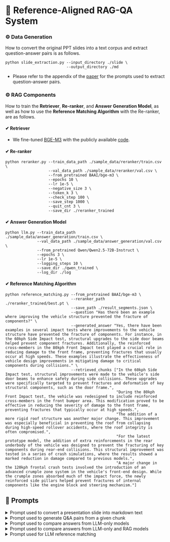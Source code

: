 # 🚙 Reference-Aligned RAG-QA System

### ⚙️ Data Generation
How to convert the original PPT slides into a text corpus and extract question-answer pairs is as follows.
```
python slide_extraction.py --input_directory ./slide \
                           --output_directory ./md
```
- Please refer to the appendix of the [paper](https://arxiv.org/pdf/2502.19596) for the prompts used to extract question-answer pairs.

### ⚙️ RAG Components
How to train the <b>Retriever</b>, <b>Re-ranker</b>, and <b>Answer Generation Model</b>, as well as how to use the <b>Reference Matching Algorithm</b> with the Re-ranker, are as follows.

#### ✔ Retriever
- We fine-tuned [BGE-M3](https://huggingface.co/BAAI/bge-m3) with the publicly available [code](https://github.com/FlagOpen/FlagEmbedding).

#### ✔ Re-ranker
```
python reranker.py --train_data_path ./sample_data/reranker/train.csv \
                   --val_data_path ./sample_data/reranker/val.csv \
                   --from_pretrained BAAI/bge-m3 \
                   --epochs 10 \
                   --lr 1e-5 \
                   --negative_size 3 \
                   --token_k 3 \
                   --check_step 100 \
                   --save_step 1000 \
                   --quit_cnt 3 \
                   --save_dir ./reranker_trained
```

#### ✔ Answer Generation Model
```
python llm.py --train_data_path ./sample_data/answer_generation/train.csv \
              --val_data_path ./sample_data/answer_generation/val.csv \
              --from_pretrained Qwen/Qwen2.5-72B-Instruct \
              --epochs 3 \
              --lr 1e-5 \
              --logging_steps 10 \
              --save_dir ./qwen_trained \
              --log_dir ./log
```

#### ✔ Reference Matching Algorithm
```
python reference_matching.py --from_pretrained BAAI/bge-m3 \
                             --reranker_path ./reranker_trained/best.pt \
                             --save_path ./result_segments.json \
                             --question "Has there been an example where improving the vehicle structure prevented the fracture of components?" \
                             --generated_answer "Yes, there have been examples in several impact tests where improvements to the vehicle structure have prevented the fracture of components. For instance, in the 60kph Side Impact test, structural upgrades to the side door beams helped prevent component fractures. Additionally, the reinforced cross-members in the 80kph Front Impact test played a crucial role in reducing damage to the front frame, preventing fractures that usually occur at high speeds. These examples illustrate the effectiveness of vehicle design improvements in mitigating damage to critical components during collisions." \
                             --retrieved_chunks ["In the 60kph Side Impact test, structural improvements were made to the vehicle's side door beams to enhance safety during side collisions. These upgrades were specifically targeted to prevent fractures and deformation of key structural components, such as the door frame.",
                                                 "During the 80kph Front Impact test, the vehicle was redesigned to include reinforced cross-members in the front bumper area. This modification proved to be effective in reducing the severity of damage to the front frame, preventing fractures that typically occur at high speeds.",
                                                 "The addition of a more rigid roof structure was another major change. This improvement was especially beneficial in preventing the roof from collapsing during high-speed rollover accidents, where the roof integrity is often compromised.",
                                                 "For the latest prototype model, the addition of extra reinforcements in the rear underbody of the vehicle was designed to prevent the fracturing of key components during rear-end collisions. This structural improvement was tested in a series of crash simulations, where the results showed a marked reduction in damage compared to previous models.",
                                                 "A major change in the 120kph frontal crash tests involved the introduction of an advanced crumple zone system in the vehicle's front-end design. While the crumple zones absorbed much of the impact force, the newly reinforced side pillars helped prevent fractures of internal components like the engine block and steering mechanism."]
```

## 💬 Prompts

<details>
<summary>Prompt used to convert a presentation slide into markdown text</summary>
<img width="1000" alt="Screenshot 2025-05-21 at 5 07 37 PM" src="https://github.com/user-attachments/assets/007f3c2f-ec4b-4e1c-a686-5a4f570d0cab" />
</details>

<details>
<summary>Prompt used to generate Q&A pairs from a given chunk</summary>
<img width="1000" alt="Screenshot 2025-05-21 at 5 09 20 PM" src="https://github.com/user-attachments/assets/360f4c65-f094-47f1-9dae-96e2e8894f86" />
</details>

<details>
<summary>Prompt used to compare answers from LLM-only models</summary>
<img width="1000" alt="Screenshot 2025-05-21 at 5 09 52 PM" src="https://github.com/user-attachments/assets/da3f1805-58c9-4bd2-800f-13bafeeadaaa" />
</details>

<details>
<summary>Prompt used to compare answers from LLM-only and RAG models</summary>
<img width="1000" alt="Screenshot 2025-05-21 at 5 10 23 PM" src="https://github.com/user-attachments/assets/d44a3d38-81c6-4f16-b46d-ccfe8495d193" />
</details>

<details>
<summary>Prompt used for LLM reference matching</summary>
<img width="1000" alt="Screenshot 2025-05-21 at 5 10 52 PM" src="https://github.com/user-attachments/assets/90c978bc-fa08-441b-ae34-e18a31445cfb" />
</details>
